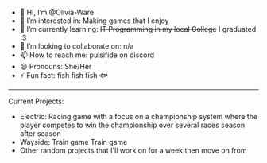 - 👋 Hi, I’m @Olivia-Ware
- 👀 I’m interested in: Making games that I enjoy
- 🌱 I’m currently learning: ~~IT Programming in my local College~~ I graduated :3
- 💞️ I’m looking to collaborate on: n/a
- 📫 How to reach me: pulsifide on discord
- 😄 Pronouns: She/Her
- ⚡ Fun fact: fish fish fish 🐟

<!---
Olivia-Ware/Olivia-Ware is a ✨ special ✨ repository because its `README.md` (this file) appears on your GitHub profile.
You can click the Preview link to take a look at your changes.
--->

- - -

Current Projects:
  * Electric:
    Racing game with a focus on a championship system where the player competes to win the championship over several races season after season
  * Wayside:
    Train game Train game
  * Other random projects that I'll work on for a week then move on from
